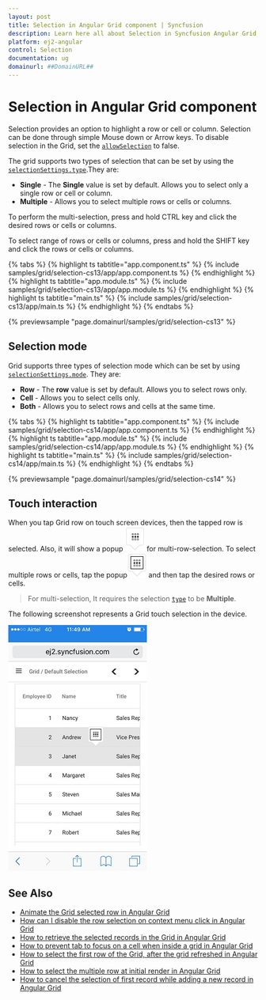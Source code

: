 ```yaml
---
layout: post
title: Selection in Angular Grid component | Syncfusion
description: Learn here all about Selection in Syncfusion Angular Grid component of Syncfusion Essential JS 2 and more.
platform: ej2-angular
control: Selection 
documentation: ug
domainurl: ##DomainURL##
---
```


# Selection in Angular Grid component

Selection provides an option to highlight a row or cell or column. Selection can be done through simple Mouse down or Arrow keys. To disable selection in the Grid, set the [`allowSelection`](https://ej2.syncfusion.com/angular/documentation/api/grid/#allowselection) to false.

The grid supports two types of selection that can be set by using the [`selectionSettings.type`](https://ej2.syncfusion.com/angular/documentation/api/grid/selectionSettings/#type).They are:

* **Single** - The **Single** value is set by default. Allows you to select only a single row or cell or column.
* **Multiple** - Allows you to select multiple rows or cells or columns.

To perform the multi-selection, press and hold CTRL key and click the desired rows or cells  or columns.

To select range of rows or cells or columns, press and hold the SHIFT key and click the rows or cells or columns.

{% tabs %}
{% highlight ts tabtitle="app.component.ts" %}
{% include samples/grid/selection-cs13/app/app.component.ts %}
{% endhighlight %}
{% highlight ts tabtitle="app.module.ts" %}
{% include samples/grid/selection-cs13/app/app.module.ts %}
{% endhighlight %}
{% highlight ts tabtitle="main.ts" %}
{% include samples/grid/selection-cs13/app/main.ts %}
{% endhighlight %}
{% endtabs %}
  
{% previewsample "page.domainurl/samples/grid/selection-cs13" %}

## Selection mode

Grid supports three types of selection mode which can be set by using [`selectionSettings.mode`](https://ej2.syncfusion.com/angular/documentation/api/grid/selectionSettings/#mode). They are:

* **Row** - The **row** value is set by default. Allows you to select rows only.
* **Cell** - Allows you to select cells only.
* **Both** - Allows you to select rows and cells at the same time.

{% tabs %}
{% highlight ts tabtitle="app.component.ts" %}
{% include samples/grid/selection-cs14/app/app.component.ts %}
{% endhighlight %}
{% highlight ts tabtitle="app.module.ts" %}
{% include samples/grid/selection-cs14/app/app.module.ts %}
{% endhighlight %}
{% highlight ts tabtitle="main.ts" %}
{% include samples/grid/selection-cs14/app/main.ts %}
{% endhighlight %}
{% endtabs %}
  
{% previewsample "page.domainurl/samples/grid/selection-cs14" %}

## Touch interaction

When you tap Grid row on touch screen devices, then the tapped row is selected.
Also, it will show a popup ![Multi row selection](../images/selection.jpg)  for multi-row-selection.
To select multiple rows or cells, tap the popup![Multi row or cell selection](../images/mselection.jpg)  and then tap the desired rows or cells.

> For multi-selection, It requires the selection [`type`](https://ej2.syncfusion.com/angular/documentation/api/grid/selectionSettings/#type) to be **Multiple**.

The following screenshot represents a Grid touch selection in the device.

![Touch Interaction](../images/touch-selection.jpg)

## See Also

* [Animate the Grid selected row in Angular Grid](https://www.syncfusion.com/forums/156448/animate-the-grid-selected-row-in-angular-grid)
* [How can I disable the row selection on context menu click in Angular Grid](https://www.syncfusion.com/forums/143449/how-can-i-disable-the-row-selection-on-context-menu-click-in-angular-grid)
* [How to retrieve the selected records in the Grid in Angular Grid](https://www.syncfusion.com/forums/150200/how-to-retrieve-the-selected-records-in-the-grid-in-angular-grid)
* [How to prevent tab to focus on a cell when inside a grid in Angular Grid](https://www.syncfusion.com/forums/156333/how-to-prevent-tab-to-focus-on-a-cell-when-inside-a-grid-in-angular-grid)
* [How to select the first row of the Grid, after the grid refreshed in Angular Grid](https://www.syncfusion.com/forums/152715/how-to-select-the-first-row-of-the-grid-after-the-grid-refreshed-in-angular-grid)
* [How to select the multiple row at initial render in Angular Grid](https://www.syncfusion.com/forums/156142/how-to-select-the-multiple-row-at-initial-render-in-angular-grid)
* [How to cancel the selection of first record while adding a new record in Angular Grid](https://www.syncfusion.com/forums/163325/how-to-cancel-the-selection-of-first-record-while-adding-a-new-record-in-angular-grid)